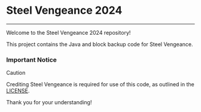 # Steel Vengeance 2024

---

Welcome to the Steel Vengeance 2024 repository! 

This project contains the Java and block backup code for Steel Vengeance.

### Important Notice

> [!CAUTION]  
> Crediting Steel Vengeance is required for use of this code, as outlined in the [LICENSE](https://github.com/BMMS-Robotics/bmms-steelvengeance-2024/tree/main?tab=ISC-1-ov-file).

Thank you for your understanding!
